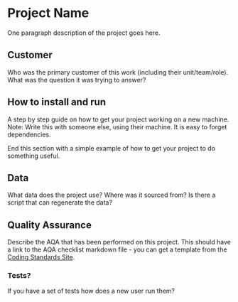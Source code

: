 # Project Name
One paragraph description of the project goes here.

## Customer
Who was the primary customer of this work (including their unit/team/role).
What was the question it was trying to answer?

## How to install and run
A step by step guide on how to get your project working on a new machine.
Note: Write this with someone else, using their machine. It is easy to forget
dependencies.

End this section with a simple example of how to get your project to do
something useful.

## Data
What data does the project use? Where was it sourced from? Is there a script
that can regenerate the data?

## Quality Assurance
Describe the AQA that has been performed on this project.
This should have a link to the AQA checklist markdown file - you can get a 
template from the [Coding Standards Site](
https://moj-analytical-services.github.io/our-coding-standards/web/).

###  Tests?
If you have a set of tests how does a new user run them?

